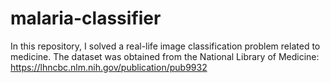 # malaria-classifier
In this repository, I solved a real-life image classification problem related to medicine.
The dataset was obtained from the National Library of Medicine: https://lhncbc.nlm.nih.gov/publication/pub9932
